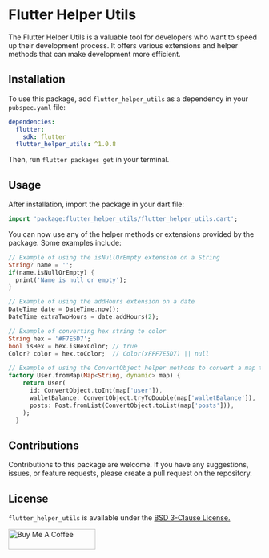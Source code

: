 # Flutter Helper Utils

The Flutter Helper Utils is a valuable tool for developers who want to speed up their development process. It offers various extensions and helper methods that can make development more efficient.

## Installation

To use this package, add `flutter_helper_utils` as a dependency in your `pubspec.yaml` file:

```yaml
dependencies:
  flutter:
    sdk: flutter
  flutter_helper_utils: ^1.0.8
```

Then, run `flutter packages get` in your terminal.

## Usage

After installation, import the package in your dart file:

```dart
import 'package:flutter_helper_utils/flutter_helper_utils.dart';
```

You can now use any of the helper methods or extensions provided by the package. Some examples include:

```dart
// Example of using the isNullOrEmpty extension on a String
String? name = '';
if(name.isNullOrEmpty) {
  print('Name is null or empty');
}

// Example of using the addHours extension on a date
DateTime date = DateTime.now();
DateTime extraTwoHours = date.addHours(2);

// Example of converting hex string to color
String hex = '#F7E5D7';
bool isHex = hex.isHexColor; // true
Color? color = hex.toColor;  // Color(xFFF7E5D7) || null

// Example of using the ConvertObject helper methods to convert a map to User object.
factory User.fromMap(Map<String, dynamic> map) {
    return User(
      id: ConvertObject.toInt(map['user']),
      walletBalance: ConvertObject.tryToDouble(map['walletBalance']),
      posts: Post.fromList(ConvertObject.toList(map['posts'])),
    );
  }
```

## Contributions

Contributions to this package are welcome. If you have any suggestions, issues, or feature requests, please create a pull request on the repository.

## License

`flutter_helper_utils` is available under the [BSD 3-Clause License.](https://opensource.org/license/bsd-3-clause/)

<a href="https://www.buymeacoffee.com/omar.hanafy" target="_blank"><img src="https://cdn.buymeacoffee.com/buttons/default-orange.png" alt="Buy Me A Coffee" height="41" width="174"></a>
